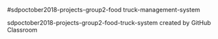 #sdpoctober2018-projects-group2-food truck-management-system

sdpoctober2018-projects-group2-food-truck-system created by GitHub Classroom
